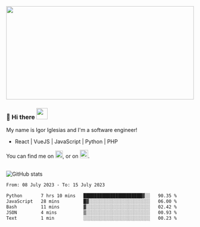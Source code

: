<img src="https://c.tenor.com/KjVxfRrrncUAAAAd/matrix.gif" width="100%" height="250px">

### 🔭 Hi there <img src="https://raw.githubusercontent.com/MartinHeinz/MartinHeinz/master/wave.gif" width="30px">


My name is Igor Iglesias and I'm a software engineer!
<br>

<ul>
  <li> React | VueJS | JavaScript | Python | PHP </li>
</ul>
You can find me on <a href="https://twitter.com/IgorIglesias5"><img src="https://i.imgur.com/JLLlB5S.png" width="20px"></a>, or on <a href="https://www.linkedin.com/in/igor-iglesias-62478428/"><img src="https://i.imgur.com/PXyIkWx.png" width="22px"></a>.

<br>
<br>

![GitHub stats](https://github-readme-stats.vercel.app/api?username=igoiglesias&show_icons=true&count_private=true&theme=chartreuse-dark&hide_title=true)

<!--START_SECTION:waka-->

```txt
From: 08 July 2023 - To: 15 July 2023

Python       7 hrs 10 mins   ██████████████████████▓░░   90.35 %
JavaScript   28 mins         █▓░░░░░░░░░░░░░░░░░░░░░░░   06.00 %
Bash         11 mins         ▓░░░░░░░░░░░░░░░░░░░░░░░░   02.42 %
JSON         4 mins          ▒░░░░░░░░░░░░░░░░░░░░░░░░   00.93 %
Text         1 min           ░░░░░░░░░░░░░░░░░░░░░░░░░   00.23 %
```

<!--END_SECTION:waka-->
